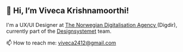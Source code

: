 ## 👋 Hi, I’m Viveca Krishnamoorthi!

 I'm a UX/UI Designer at [The Norwegian Digitalisation Agency ](https://www.digdir.no) (Digdir), currently part of the [Designsystemet](https://www.designsystemet.no) team.

📫 How to reach me: viveca2412@gmail.com



<!---
Viveca24/Viveca24 is a ✨ special ✨ repository because its `README.md` (this file) appears on your GitHub profile.
You can click the Preview link to take a look at your changes.
--->
